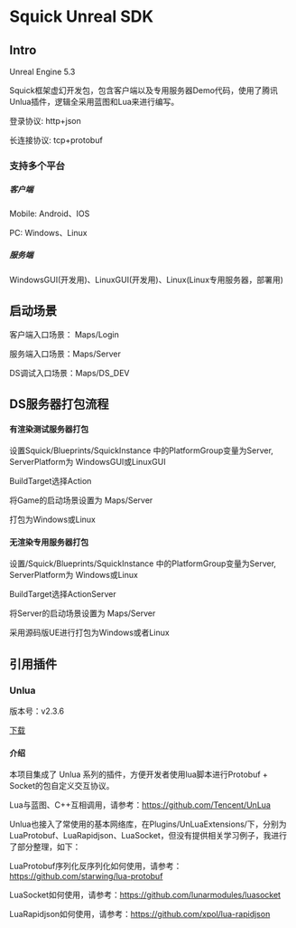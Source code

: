 # Squick Unreal SDK

## Intro

Unreal Engine 5.3

Squick框架虚幻开发包，包含客户端以及专用服务器Demo代码，使用了腾讯Unlua插件，逻辑全采用蓝图和Lua来进行编写。

登录协议: http+json

长连接协议: tcp+protobuf



### 支持多个平台

##### 客户端

Mobile: Android、IOS

PC: Windows、Linux

##### 服务端

WindowsGUI(开发用)、LinuxGUI(开发用)、Linux(Linux专用服务器，部署用)



## 启动场景

客户端入口场景： Maps/Login

服务端入口场景：Maps/Server

DS调试入口场景：Maps/DS_DEV



## DS服务器打包流程



#### 有渲染测试服务器打包

设置Squick/Blueprints/SquickInstance 中的PlatformGroup变量为Server, ServerPlatform为 WindowsGUI或LinuxGUI

BuildTarget选择Action

将Game的启动场景设置为 Maps/Server

打包为Windows或Linux



#### 无渲染专用服务器打包

设置/Squick/Blueprints/SquickInstance 中的PlatformGroup变量为Server, ServerPlatform为 Windows或Linux

BuildTarget选择ActionServer

将Server的启动场景设置为 Maps/Server

采用源码版UE进行打包为Windows或者Linux





## 引用插件

### Unlua

版本号：v2.3.6

[下载](https://img.shields.io/github/v/release/Tencent/UnLua)

#### 介绍

本项目集成了 Unlua 系列的插件，方便开发者使用lua脚本进行Protobuf + Socket的包自定义交互协议。

Lua与蓝图、C++互相调用，请参考：https://github.com/Tencent/UnLua

Unlua也接入了常使用的基本网络库，在Plugins/UnLuaExtensions/下，分别为 LuaProtobuf、LuaRapidjson、LuaSocket，但没有提供相关学习例子，我进行了部分整理，如下：

LuaProtobuf序列化反序列化如何使用，请参考： https://github.com/starwing/lua-protobuf

LuaSocket如何使用，请参考：https://github.com/lunarmodules/luasocket

LuaRapidjson如何使用，请参考：https://github.com/xpol/lua-rapidjson
